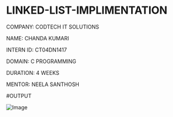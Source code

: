 # LINKED-LIST-IMPLIMENTATION

COMPANY: CODTECH IT SOLUTIONS

NAME: CHANDA KUMARI

INTERN ID: CT04DN1417

DOMAIN: C PROGRAMMING

DURATION: 4 WEEKS

MENTOR: NEELA SANTHOSH

#OUTPUT

![Image](https://github.com/user-attachments/assets/ab47ce79-0f2b-45c0-a945-7f2bfc40a4e0)


